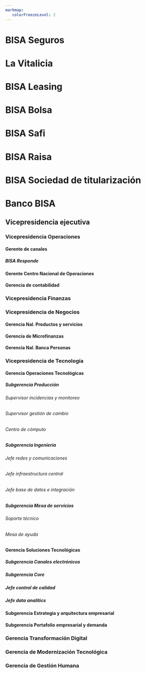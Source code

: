 ```yaml
---
markmap:
   colorFreezeLevel: 2
---
```

# BISA Seguros
# La Vitalicia
# BISA Leasing
# BISA Bolsa
# BISA Safi
# BISA Raisa
# BISA Sociedad de titularización
# Banco BISA 
## Vicepresidencia ejecutiva
### Vicepresidencia Operaciones
#### Gerente de canales
##### BISA Responde
#### Gerente Centro Nacional de Operaciones 
#### Gerencia de contabilidad
### Vicepresidencia Finanzas
### Vicepresidencia de Negocios
#### Gerencia Nal. Productos y servicios
#### Gerencia de Microfinanzas
#### Gerencia Nal. Banca Personas
### Vicepresidencia de Tecnología
#### Gerencia Operaciones Tecnológicas
##### Subgerencia Producción
###### Supervisor incidencias y monitoreo
###### Supervisor gestión de cambio
###### Centro de cómputo
##### Subgerencia Ingeniería
###### Jefe redes y comunicaciones
###### Jefe infraestructura central
###### Jefe base de datos e integración
##### Subgerencia Mesa de servicios
###### Soporte técnico
###### Mesa de ayuda
#### Gerencia Soluciones Tecnológicas
##### Subgerencia Canales electrónicos
##### Subgerencia Core
##### Jefe control de calidad
##### Jefe data analitics

#### Subgerencia Estrategia y arquitectura empresarial
#### Subgerencia Portafolio empresarial y demanda
### Gerencia Transformación Digital
### Gerencia de Modernización Tecnológica
### Gerencia de Gestión Humana